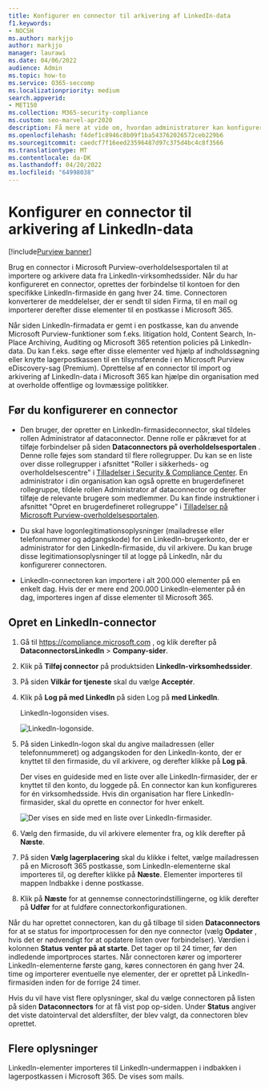 ```yaml
---
title: Konfigurer en connector til arkivering af LinkedIn-data
f1.keywords:
- NOCSH
ms.author: markjjo
author: markjjo
manager: laurawi
ms.date: 04/06/2022
audience: Admin
ms.topic: how-to
ms.service: O365-seccomp
ms.localizationpriority: medium
search.appverid:
- MET150
ms.collection: M365-security-compliance
ms.custom: seo-marvel-apr2020
description: Få mere at vide om, hvordan administratorer kan konfigurere & bruge en oprindelig connector til at importere data fra en LinkedIn-firmaside for at Microsoft 365.
ms.openlocfilehash: f4def1c8946c8b09f1ba543762026572ceb229b6
ms.sourcegitcommit: caedcf7f16eed23596487d97c375d4bc4c8f3566
ms.translationtype: MT
ms.contentlocale: da-DK
ms.lasthandoff: 04/20/2022
ms.locfileid: "64998038"
---
```

# <a name="set-up-a-connector-to-archive-linkedin-data"></a>Konfigurer en connector til arkivering af LinkedIn-data

[!include[Purview banner](../includes/purview-rebrand-banner.md)]

Brug en connector i Microsoft Purview-overholdelsesportalen til at importere og arkivere data fra LinkedIn-virksomhedssider. Når du har konfigureret en connector, oprettes der forbindelse til kontoen for den specifikke LinkedIn-firmaside én gang hver 24. time. Connectoren konverterer de meddelelser, der er sendt til siden Firma, til en mail og importerer derefter disse elementer til en postkasse i Microsoft 365.

Når siden LinkedIn-firmadata er gemt i en postkasse, kan du anvende Microsoft Purview-funktioner som f.eks. litigation hold, Content Search, In-Place Archiving, Auditing og Microsoft 365 retention policies på LinkedIn-data. Du kan f.eks. søge efter disse elementer ved hjælp af indholdssøgning eller knytte lagerpostkassen til en tilsynsførende i en Microsoft Purview eDiscovery-sag (Premium). Oprettelse af en connector til import og arkivering af LinkedIn-data i Microsoft 365 kan hjælpe din organisation med at overholde offentlige og lovmæssige politikker.

## <a name="before-you-set-up-a-connector"></a>Før du konfigurerer en connector

- Den bruger, der opretter en LinkedIn-firmasideconnector, skal tildeles rollen Administrator af dataconnector. Denne rolle er påkrævet for at tilføje forbindelser på siden **Dataconnectors på overholdelsesportalen** . Denne rolle føjes som standard til flere rollegrupper. Du kan se en liste over disse rollegrupper i afsnittet "Roller i sikkerheds- og overholdelsescentre" i [Tilladelser i Security & Compliance Center](../security/office-365-security/permissions-in-the-security-and-compliance-center.md#roles-in-the-security--compliance-center). En administrator i din organisation kan også oprette en brugerdefineret rollegruppe, tildele rollen Administrator af dataconnector og derefter tilføje de relevante brugere som medlemmer. Du kan finde instruktioner i afsnittet "Opret en brugerdefineret rollegruppe" i [Tilladelser på Microsoft Purview-overholdelsesportalen](microsoft-365-compliance-center-permissions.md#create-a-custom-role-group).

- Du skal have logonlegitimationsoplysninger (mailadresse eller telefonnummer og adgangskode) for en LinkedIn-brugerkonto, der er administrator for den LinkedIn-firmaside, du vil arkivere. Du kan bruge disse legitimationsoplysninger til at logge på LinkedIn, når du konfigurerer connectoren.

- LinkedIn-connectoren kan importere i alt 200.000 elementer på en enkelt dag. Hvis der er mere end 200.000 LinkedIn-elementer på én dag, importeres ingen af disse elementer til Microsoft 365.

## <a name="create-a-linkedin-connector"></a>Opret en LinkedIn-connector

1. Gå til <https://compliance.microsoft.com> , og klik derefter på **DataconnectorsLinkedIn** >  **Company-sider**.

2. Klik på **Tilføj connector** på produktsiden **LinkedIn-virksomhedssider**.

3. På siden **Vilkår for tjeneste** skal du vælge **Acceptér**.

4. Klik på **Log på med LinkedIn** på siden Log på **med LinkedIn**.

   LinkedIn-logonsiden vises.

   ![LinkedIn-logonside.](../media/LinkedInSigninPage.png)

5. På siden LinkedIn-logon skal du angive mailadressen (eller telefonnummeret) og adgangskoden for den LinkedIn-konto, der er knyttet til den firmaside, du vil arkivere, og derefter klikke på **Log på**.

   Der vises en guideside med en liste over alle LinkedIn-firmasider, der er knyttet til den konto, du loggede på. En connector kan kun konfigureres for én virksomhedsside. Hvis din organisation har flere LinkedIn-firmasider, skal du oprette en connector for hver enkelt.

   ![Der vises en side med en liste over LinkedIn-firmasider.](../media/LinkedInSelectCompanyPage.png)

6. Vælg den firmaside, du vil arkivere elementer fra, og klik derefter på **Næste**.

7. På siden **Vælg lagerplacering** skal du klikke i feltet, vælge mailadressen på en Microsoft 365 postkasse, som LinkedIn-elementerne skal importeres til, og derefter klikke på **Næste**. Elementer importeres til mappen Indbakke i denne postkasse.

8. Klik på **Næste** for at gennemse connectorindstillingerne, og klik derefter på **Udfør** for at fuldføre connectorkonfigurationen.

Når du har oprettet connectoren, kan du gå tilbage til siden **Dataconnectors** for at se status for importprocessen for den nye connector (vælg **Opdater** , hvis det er nødvendigt for at opdatere listen over forbindelser). Værdien i kolonnen **Status** **venter på at starte**. Det tager op til 24 timer, før den indledende importproces startes. Når connectoren kører og importerer LinkedIn-elementerne første gang, køres connectoren én gang hver 24. time og importerer eventuelle nye elementer, der er oprettet på LinkedIn-firmasiden inden for de forrige 24 timer.

Hvis du vil have vist flere oplysninger, skal du vælge connectoren på listen på siden **Dataconnectors** for at få vist pop op-siden. Under **Status** angiver det viste datointerval det aldersfilter, der blev valgt, da connectoren blev oprettet.

## <a name="more-information"></a>Flere oplysninger

LinkedIn-elementer importeres til LinkedIn-undermappen i indbakken i lagerpostkassen i Microsoft 365. De vises som mails.